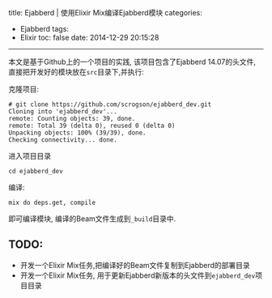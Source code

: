 title: Ejabberd | 使用Elixir Mix编译Ejabberd模块
categories:
  - Ejabberd
tags:
  - Elixir
toc: false
date: 2014-12-29 20:15:28
---

本文是基于Github上的一个项目的实践, 该项目包含了Ejabberd 14.07的头文件, 直接把开发好的模块放在`src`目录下,并执行:

克隆项目:

```
# git clone https://github.com/scrogson/ejabberd_dev.git
Cloning into 'ejabberd_dev'...
remote: Counting objects: 39, done.
remote: Total 39 (delta 0), reused 0 (delta 0)
Unpacking objects: 100% (39/39), done.
Checking connectivity... done.
```

进入项目目录

```
cd ejabberd_dev
```

编译:

```
mix do deps.get, compile
```

即可编译模块, 编译的Beam文件生成到`_build`目录中.

## TODO:

- 开发一个Elixir Mix任务,把编译好的Beam文件复制到Ejabberd的部署目录
- 开发一个Elixir Mix任务, 用于更新Ejabberd新版本的头文件到`ejabberd_dev`项目目录

